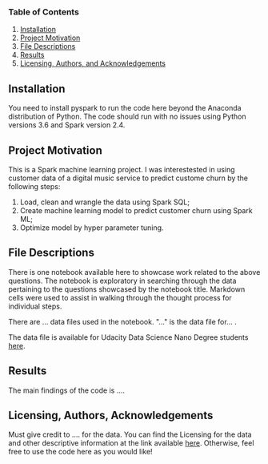 ### Table of Contents

1. [Installation](#installation)
2. [Project Motivation](#motivation)
3. [File Descriptions](#files)
4. [Results](#results)
5. [Licensing, Authors, and Acknowledgements](#licensing)

## Installation <a name="installation"></a>

You need to install pyspark to run the code here beyond the Anaconda distribution of Python.  The code should run with no issues using Python versions 3.6 and Spark version 2.4.

## Project Motivation <a name="motivation"></a>

This is a Spark machine learning project. I was interestested in using customer data of a digital music service to predict custome churn by the following steps:

1. Load, clean and wrangle the data using Spark SQL;
2. Create machine learning model to predict customer churn using Spark ML;
3. Optimize model by hyper parameter tuning.

## File Descriptions <a name="files"></a>

There is one notebook available here to showcase work related to the above questions. The notebook is exploratory in searching through the data pertaining to the questions showcased by the notebook title.  Markdown cells were used to assist in walking through the thought process for individual steps.  

There are ... data files used in the notebook. "..." is the data file for... .

The data file is available for Udacity Data Science Nano Degree students [here](https://video.udacity-data.com/topher/2018/December/5c1d6681_medium-sparkify-event-data/medium-sparkify-event-data.json).

## Results <a name="results"></a>

The main findings of the code is ....

## Licensing, Authors, Acknowledgements <a name="licensing"></a>

Must give credit to .... for the data.  You can find the Licensing for the data and other descriptive information at the link available [here](http://...).  Otherwise, feel free to use the code here as you would like! 
